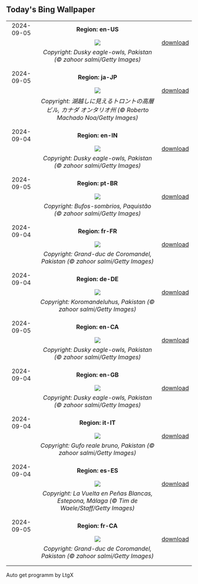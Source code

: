 ## Today's Bing Wallpaper
|      |      |      |
| :----: | :----: | :----: |
|2024-09-05|**Region: en-US**||
||![](https://www.bing.com/th?id=OHR.DuskyOwls_EN-US9845705930_UHD.jpg&pid=hp&w=1152&h=648&rs=1&c=4)| [download](https://www.bing.com/th?id=OHR.DuskyOwls_EN-US9845705930_UHD.jpg)|
||*Copyright: Dusky eagle-owls, Pakistan (© zahoor salmi/Getty Images)*
||
|||
|2024-09-05|**Region: ja-JP**||
||![](https://www.bing.com/th?id=OHR.TIFF2024_JA-JP6140620870_UHD.jpg&pid=hp&w=1152&h=648&rs=1&c=4)| [download](https://www.bing.com/th?id=OHR.TIFF2024_JA-JP6140620870_UHD.jpg)|
||*Copyright: 湖越しに見えるトロントの高層ビル, カナダ オンタリオ州 (© Roberto Machado Noa/Getty Images)*
||
|||
|2024-09-04|**Region: en-IN**||
||![](https://www.bing.com/th?id=OHR.DuskyOwls_EN-IN2854960722_UHD.jpg&pid=hp&w=1152&h=648&rs=1&c=4)| [download](https://www.bing.com/th?id=OHR.DuskyOwls_EN-IN2854960722_UHD.jpg)|
||*Copyright: Dusky eagle-owls, Pakistan (© zahoor salmi/Getty Images)*
||
|||
|2024-09-05|**Region: pt-BR**||
||![](https://www.bing.com/th?id=OHR.DuskyOwls_PT-BR7151379971_UHD.jpg&pid=hp&w=1152&h=648&rs=1&c=4)| [download](https://www.bing.com/th?id=OHR.DuskyOwls_PT-BR7151379971_UHD.jpg)|
||*Copyright: Bufos-sombrios, Paquistão (© zahoor salmi/Getty Images)*
||
|||
|2024-09-04|**Region: fr-FR**||
||![](https://www.bing.com/th?id=OHR.DuskyOwls_FR-FR0673543438_UHD.jpg&pid=hp&w=1152&h=648&rs=1&c=4)| [download](https://www.bing.com/th?id=OHR.DuskyOwls_FR-FR0673543438_UHD.jpg)|
||*Copyright: Grand-duc de Coromandel, Pakistan (© zahoor salmi/Getty Images)*
||
|||
|2024-09-04|**Region: de-DE**||
||![](https://www.bing.com/th?id=OHR.DuskyOwls_DE-DE1251666767_UHD.jpg&pid=hp&w=1152&h=648&rs=1&c=4)| [download](https://www.bing.com/th?id=OHR.DuskyOwls_DE-DE1251666767_UHD.jpg)|
||*Copyright: Koromandeluhus, Pakistan (© zahoor salmi/Getty Images)*
||
|||
|2024-09-05|**Region: en-CA**||
||![](https://www.bing.com/th?id=OHR.DuskyOwls_EN-CA5479353295_UHD.jpg&pid=hp&w=1152&h=648&rs=1&c=4)| [download](https://www.bing.com/th?id=OHR.DuskyOwls_EN-CA5479353295_UHD.jpg)|
||*Copyright: Dusky eagle-owls, Pakistan (© zahoor salmi/Getty Images)*
||
|||
|2024-09-04|**Region: en-GB**||
||![](https://www.bing.com/th?id=OHR.DuskyOwls_EN-GB7904137343_UHD.jpg&pid=hp&w=1152&h=648&rs=1&c=4)| [download](https://www.bing.com/th?id=OHR.DuskyOwls_EN-GB7904137343_UHD.jpg)|
||*Copyright: Dusky eagle-owls, Pakistan (© zahoor salmi/Getty Images)*
||
|||
|2024-09-04|**Region: it-IT**||
||![](https://www.bing.com/th?id=OHR.DuskyOwls_IT-IT6847895557_UHD.jpg&pid=hp&w=1152&h=648&rs=1&c=4)| [download](https://www.bing.com/th?id=OHR.DuskyOwls_IT-IT6847895557_UHD.jpg)|
||*Copyright: Gufo reale bruno, Pakistan (© zahoor salmi/Getty Images)*
||
|||
|2024-09-04|**Region: es-ES**||
||![](https://www.bing.com/th?id=OHR.LaVueltaJerez_ES-ES7910099478_UHD.jpg&pid=hp&w=1152&h=648&rs=1&c=4)| [download](https://www.bing.com/th?id=OHR.LaVueltaJerez_ES-ES7910099478_UHD.jpg)|
||*Copyright: La Vuelta en Peñas Blancas, Estepona, Málaga (© Tim de Waele/Staff/Getty Images)*
||
|||
|2024-09-05|**Region: fr-CA**||
||![](https://www.bing.com/th?id=OHR.DuskyOwls_FR-CA2960210318_UHD.jpg&pid=hp&w=1152&h=648&rs=1&c=4)| [download](https://www.bing.com/th?id=OHR.DuskyOwls_FR-CA2960210318_UHD.jpg)|
||*Copyright: Grand-duc de Coromandel, Pakistan (© zahoor salmi/Getty Images)*
||
|||

Auto get programm by LtgX
